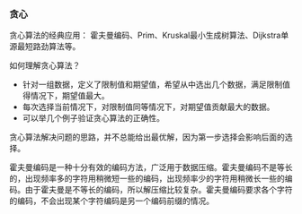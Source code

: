 ### 贪心

贪心算法的经典应用： 霍夫曼编码、Prim、Kruskal最小生成树算法、Dijkstra单源最短路劲算法等。

如何理解贪心算法？

- 针对一组数据，定义了限制值和期望值，希望从中选出几个数据，满足限制值得情况下，期望值最大。
- 每次选择当前情况下，对限制值同等情况下，对期望值贡献最大的数据。
- 可以举几个例子验证贪心算法的正确性。

贪心算法解决问题的思路，并不总能给出最优解，因为第一步选择会影响后面的选择。

霍夫曼编码是一种十分有效的编码方法，广泛用于数据压缩。霍夫曼编码不是等长的，出现频率多的字符用稍微短一些的编码，出现频率少的字符用稍微长一些的编码。由于霍夫曼是不等长的编码，所以解压缩比较复杂。霍夫曼编码要求各个字符的编码，不会出现某个字符编码是另一个编码前缀的情况。

